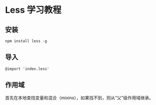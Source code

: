 # Less 学习教程

## 安装

    npm install less -g
    
## 导入

    @import 'index.less'
    
## 作用域
    
   首先在本地查找变量和混合（mixins），如果找不到，则从“父”级作用域继承。
   